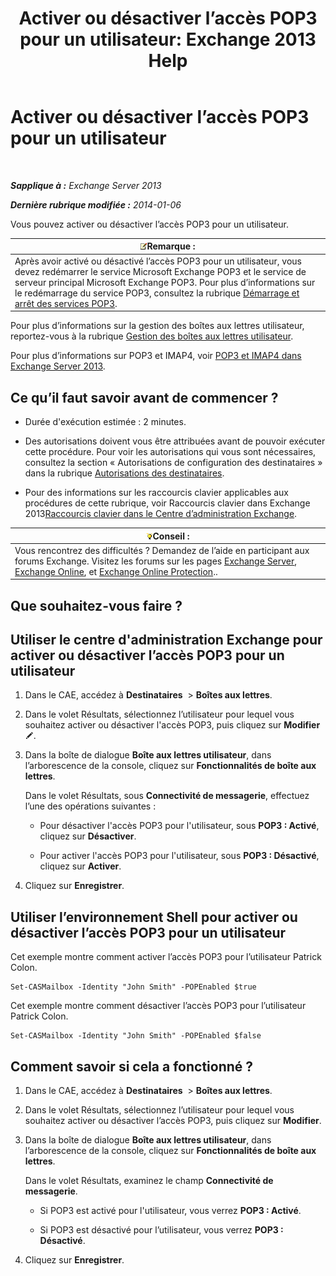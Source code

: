 ﻿---
title: 'Activer ou désactiver l’accès POP3 pour un utilisateur: Exchange 2013 Help'
TOCTitle: Activer ou désactiver l’accès POP3 pour un utilisateur
ms:assetid: 57e12f07-3b14-45bd-9a82-e6032d14214f
ms:mtpsurl: https://technet.microsoft.com/fr-fr/library/Bb691018(v=EXCHG.150)
ms:contentKeyID: 50478136
ms.date: 04/24/2018
mtps_version: v=EXCHG.150
ms.translationtype: HT
---

# Activer ou désactiver l’accès POP3 pour un utilisateur

 

_**Sapplique à :** Exchange Server 2013_

_**Dernière rubrique modifiée :** 2014-01-06_

Vous pouvez activer ou désactiver l’accès POP3 pour un utilisateur.

<table>
<thead>
<tr class="header">
<th><img src="images/JJ159664.note(EXCHG.150).gif" title="Remarque" alt="Remarque" />Remarque :</th>
</tr>
</thead>
<tbody>
<tr class="odd">
<td>Après avoir activé ou désactivé l’accès POP3 pour un utilisateur, vous devez redémarrer le service Microsoft Exchange POP3 et le service de serveur principal Microsoft Exchange POP3. Pour plus d’informations sur le redémarrage du service POP3, consultez la rubrique <a href="start-and-stop-the-pop3-services-exchange-2013-help.md">Démarrage et arrêt des services POP3</a>.</td>
</tr>
</tbody>
</table>


Pour plus d’informations sur la gestion des boîtes aux lettres utilisateur, reportez-vous à la rubrique [Gestion des boîtes aux lettres utilisateur](manage-user-mailboxes-exchange-2013-help.md).

Pour plus d’informations sur POP3 et IMAP4, voir [POP3 et IMAP4 dans Exchange Server 2013](pop3-and-imap4-in-exchange-server-2013-exchange-2013-help.md).

## Ce qu’il faut savoir avant de commencer ?

  - Durée d'exécution estimée : 2 minutes.

  - Des autorisations doivent vous être attribuées avant de pouvoir exécuter cette procédure. Pour voir les autorisations qui vous sont nécessaires, consultez la section « Autorisations de configuration des destinataires » dans la rubrique [Autorisations des destinataires](recipients-permissions-exchange-2013-help.md).

  - Pour des informations sur les raccourcis clavier applicables aux procédures de cette rubrique, voir Raccourcis clavier dans Exchange 2013[Raccourcis clavier dans le Centre d’administration Exchange](keyboard-shortcuts-in-the-exchange-admin-center-exchange-online-protection-help.md).

<table>
<thead>
<tr class="header">
<th><img src="images/Bb125224.tip(EXCHG.150).gif" title="Conseil" alt="Conseil" />Conseil :</th>
</tr>
</thead>
<tbody>
<tr class="odd">
<td>Vous rencontrez des difficultés ? Demandez de l’aide en participant aux forums Exchange. Visitez les forums sur les pages <a href="https://go.microsoft.com/fwlink/p/?linkid=60612">Exchange Server</a>, <a href="https://go.microsoft.com/fwlink/p/?linkid=267542">Exchange Online</a>, et <a href="https://go.microsoft.com/fwlink/p/?linkid=285351">Exchange Online Protection</a>..</td>
</tr>
</tbody>
</table>


## Que souhaitez-vous faire ?

## Utiliser le centre d'administration Exchange pour activer ou désactiver l’accès POP3 pour un utilisateur

1.  Dans le CAE, accédez à **Destinataires**  \> **Boîtes aux lettres**.

2.  Dans le volet Résultats, sélectionnez l’utilisateur pour lequel vous souhaitez activer ou désactiver l'accès POP3, puis cliquez sur **Modifier**![Icône Modifier](images/Bb124582.6f53ccb2-1f13-4c02-bea0-30690e6ea71d(EXCHG.150).gif "Icône Modifier").

3.  Dans la boîte de dialogue **Boîte aux lettres utilisateur**, dans l’arborescence de la console, cliquez sur **Fonctionnalités de boîte aux lettres**.
    
    Dans le volet Résultats, sous **Connectivité de messagerie**, effectuez l’une des opérations suivantes :
    
      - Pour désactiver l'accès POP3 pour l'utilisateur, sous **POP3 : Activé**, cliquez sur **Désactiver**.
    
      - Pour activer l'accès POP3 pour l'utilisateur, sous **POP3 : Désactivé**, cliquez sur **Activer**.

4.  Cliquez sur **Enregistrer**.

## Utiliser l’environnement Shell pour activer ou désactiver l’accès POP3 pour un utilisateur

Cet exemple montre comment activer l’accès POP3 pour l’utilisateur Patrick Colon.

    Set-CASMailbox -Identity "John Smith" -POPEnabled $true

Cet exemple montre comment désactiver l’accès POP3 pour l’utilisateur Patrick Colon.

    Set-CASMailbox -Identity "John Smith" -POPEnabled $false

## Comment savoir si cela a fonctionné ?

1.  Dans le CAE, accédez à **Destinataires**  \> **Boîtes aux lettres**.

2.  Dans le volet Résultats, sélectionnez l’utilisateur pour lequel vous souhaitez activer ou désactiver l’accès POP3, puis cliquez sur **Modifier**.

3.  Dans la boîte de dialogue **Boîte aux lettres utilisateur**, dans l’arborescence de la console, cliquez sur **Fonctionnalités de boîte aux lettres**.
    
    Dans le volet Résultats, examinez le champ **Connectivité de messagerie**.
    
      - Si POP3 est activé pour l'utilisateur, vous verrez **POP3 : Activé**.
    
      - Si POP3 est désactivé pour l’utilisateur, vous verrez **POP3 : Désactivé**.

4.  Cliquez sur **Enregistrer**.

